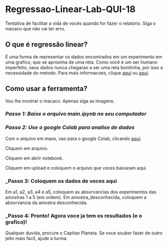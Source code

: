 # Regressao-Linear-Lab-QUI-18
Tentativa de facilitar a vida de vocês quando for fazer o relatório. Siga o macaco que não vai ter erro.

## O que é regressão linear?
É uma forma de representar os dados encontrados em um experimento em uma grafico, que se aproxima de uma reta. Como você é um ser humano imperfeito, seus dados nunca chegarao a ser uma reta bonitinha, por isso a necessidade do metodo. Para mais informacoes, clique [aqui](https://pt.wikipedia.org/wiki/Regress%C3%A3o_linear) ou [aqui](https://en.wikipedia.org/wiki/Linear_regression).

## Como usar a ferramenta?
Vou lhe mostrar o macaco. Apenas siga as imagens.

### _Passo 1: Baixe o arquivo main.ipynb no seu computador_

### _Passo 2: Use o google Colab para analise de dados_
Com o arquivo em maos, vao para o google Colab, clicando [aqui](https://colab.research.google.com/drive/).

Cliquem em arquivo.

Cliquem em abrir notebook.

Cliquem em upload e coloquem o arquivo que voces baixaram aqui.

### _Passo 3: Coloquem os dados de voces aqui
Em a1, a2, a3, a4 e a5, coloquem as absorvancias dos experimentos das amostras 1 a 5 (em ordem). Em amostra_desconhecida, coloquem a absorvancia da amostra desconhecida.


### _Passo 4: Pronto! Agora voce ja tem os resultados (e o grafico)!

Qualquer duvida, procure o Capitao Planeta. Se voce souber fazer de outro jeito mais facil, ajude a turma.
